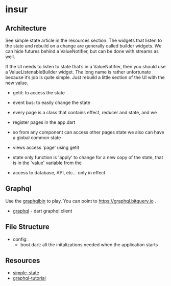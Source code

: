 # insur



## Architecture

See simple state article in the resources section.
The widgets that listen to the state and rebuild on a change are generally called builder widgets.
We can hide futures behind a ValueNotifier, but can be done with streams as well.

If the UI needs to listen to state that’s in a ValueNotifier, then you should use a ValueListenableBuilder widget. The long name is rather unfortunate because it’s job is quite simple. Just rebuild a little section of the UI with the new value.


- getit: to access the state
- event bus: to easily change the state



- every page is a class that contains effect, reducer and state, and we
- register pages in the app.dart
- so from any component can access other pages state we also can have a global common state
- views access 'page' using getit
- state only function is 'apply' to change for a new copy of the state, that is
    in the 'value' variable from the 
- access to database, API, etc... only in effect.



## Graphql

Use the [graphqlbin](https://www.graphqlbin.com/v2/new) to play. You can point
to https://graphql.bitquery.io .


* [graphql](https://pub.dev/packages/graphql) - dart graphql client

## File Structure


* config:
  - boot.dart: all the initalizations needed when the application starts


## Resources

* [simple-state](https://medium.com/flutter-community/flutter-state-management-for-minimalists-4c71a2f2f0c1)
* [graphql-tutorial](https://medium.com/@v.ditsyak/ultimate-toolchain-to-work-with-graphql-in-flutter-13aef79c6484)
